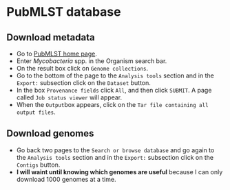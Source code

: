 # PubMLST database

## Download metadata

- Go to [PubMLST home page](https://pubmlst.org/).  
- Enter *Mycobacteria* spp. in the Organism search bar.  
- On the result box click on `Genome collections`.  
- Go to the bottom of the page to the `Analysis tools` section and in the `Export:` subsection click on the `Dataset` button.  
- In the box `Provenance fields` click `All`, and then click `SUBMIT`.  A page called `Job status viewer` will appear.
- When the `Output`box appears, click on the `Tar file containing all output files`.


## Download genomes

- Go back two pages to the `Search or browse database` and go again to the `Analysis tools` section and in the `Export:` subsection click on the `Contigs` button.  
- **I will waint until knowing which genomes are useful** because I can only download 1000 genomes at a time.
